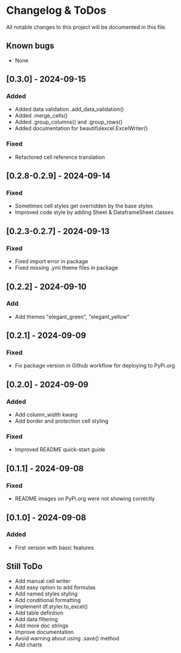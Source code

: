 # Changelog & ToDos

All notable changes to this project will be documented in this file.

## Known bugs

- None

## [0.3.0] - 2024-09-15

### Added

- Added data validation .add_data_validation()
- Added .merge_cells()
- Added .group_columns() and .group_rows()
- Added documentation for beautifulexcel.ExcelWriter()

### Fixed

- Refactored cell reference translation

## [0.2.8-0.2.9] - 2024-09-14

### Fixed

- Sometimes cell styles get overridden by the base styles
- Improved code style by adding Sheet & DataframeSheet classes

## [0.2.3-0.2.7] - 2024-09-13

### Fixed

- Fixed import error in package
- Fixed missing .yml theme files in package

## [0.2.2] - 2024-09-10

### Add

- Add themes "elegant_green", "elegant_yellow"

## [0.2.1] - 2024-09-09

### Fixed

- Fix package version in Github workflow for deploying to PyPi.org

## [0.2.0] - 2024-09-09

### Added

- Add column_width kwarg
- Add border and protection cell styling

### Fixed

- Improved README quick-start guide

## [0.1.1] - 2024-09-08

### Fixed

- README images on PyPi.org were not showing correctly

## [0.1.0] - 2024-09-08

### Added

- First version with basic features

## Still ToDo

- Add manual cell writer
- Add easy option to add formulas
- Add named styles styling
- Add conditional formatting
- Implement df.styler.to_excel()
- Add table definition
- Add data filtering
- Add more doc strings
- Improve documentation
- Avoid warning about using .save() method
- Add charts

<br><br>
